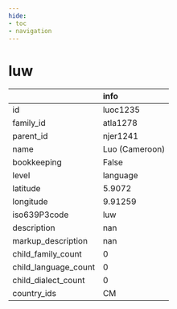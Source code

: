 ```yaml
---
hide:
- toc
- navigation
---
```

# luw
|                      | info           |
|:---------------------|:---------------|
| id                   | luoc1235       |
| family_id            | atla1278       |
| parent_id            | njer1241       |
| name                 | Luo (Cameroon) |
| bookkeeping          | False          |
| level                | language       |
| latitude             | 5.9072         |
| longitude            | 9.91259        |
| iso639P3code         | luw            |
| description          | nan            |
| markup_description   | nan            |
| child_family_count   | 0              |
| child_language_count | 0              |
| child_dialect_count  | 0              |
| country_ids          | CM             |
